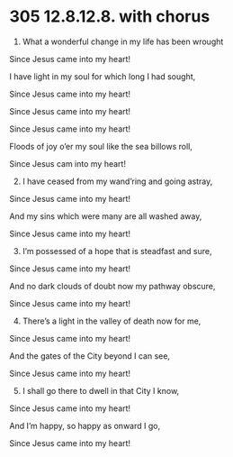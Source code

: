 # 305 12.8.12.8. with chorus

1.  What a wonderful change in my life has been wrought

Since Jesus came into my heart!

I have light in my soul for which long I had sought,

Since Jesus came into my heart!

Since Jesus came into my heart!

Since Jesus came into my heart!

Floods of joy o’er my soul like the sea billows roll,

Since Jesus cam into my heart!

2.  I have ceased from my wand’ring and going astray,

Since Jesus came into my heart!

And my sins which were many are all washed away,

Since Jesus came into my heart!

3.  I’m possessed of a hope that is steadfast and sure,

Since Jesus came into my heart!

And no dark clouds of doubt now my pathway obscure,

Since Jesus came into my heart!

4.  There’s a light in the valley of death now for me,

Since Jesus came into my heart!

And the gates of the City beyond I can see,

Since Jesus came into my heart!

5.  I shall go there to dwell in that City I know,

Since Jesus came into my heart!

And I’m happy, so happy as onward I go,

Since Jesus came into my heart!

